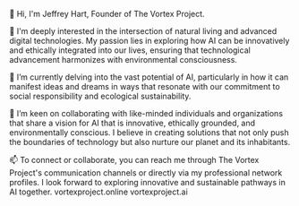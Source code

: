 👋 Hi, I'm Jeffrey Hart, Founder of The Vortex Project.

👀 I'm deeply interested in the intersection of natural living and advanced digital technologies. 
My passion lies in exploring how AI can be innovatively and ethically integrated into our lives, ensuring that technological advancement harmonizes with environmental consciousness.

🌱 I’m currently delving into the vast potential of AI, particularly in how it can manifest ideas and dreams in ways that resonate with our commitment to social responsibility and ecological sustainability.

💞️ I’m keen on collaborating with like-minded individuals and organizations that share a vision for AI that is innovative, ethically grounded, and environmentally conscious. 
I believe in creating solutions that not only push the boundaries of technology but also nurture our planet and its inhabitants.

📫 To connect or collaborate, you can reach me through The Vortex Project's communication channels or directly via my professional network profiles. I look forward to exploring innovative and sustainable pathways in AI together.
vortexproject.online
vortexproject.ai
